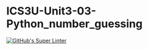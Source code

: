 # ICS3U-Unit3-03-Python_number_guessing

[![GitHub's Super Linter](https://github.com/noah-mccaskill/ICS3U-Unit3-03-Python_number_guessing/workflows/GitHub's%20Super%20Linter/badge.svg)](https://github.com/noah-mccaskill/ICS3U-Unit3-03-Python_number_guessing/actions)

